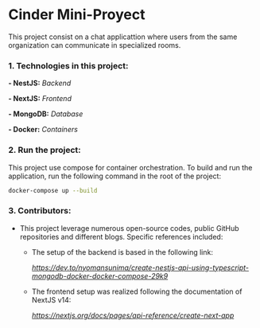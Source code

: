 # Cinder Mini-Proyect

This project consist on a chat applicattion where users from the same organization can communicate in specialized rooms.

### 1. Technologies in this project:
**- NestJS:** *Backend*

**- NextJS:** *Frontend*

**- MongoDB:** *Database*

**- Docker:** *Containers*

### 2. Run the project:
This project use compose for container orchestration. To build and run the application, run the following command in the root of the project:

```bash
docker-compose up --build
```

### 3. Contributors:
- This project leverage numerous open-source codes, public GitHub repositories and different blogs. Specific references included: 
  - The setup of the backend is based in the following link:

    *https://dev.to/nyomansunima/create-nestjs-api-using-typescript-mongodb-docker-docker-compose-29k9*


  - The frontend setup was realized following the documentation of NextJS v14:

    *https://nextjs.org/docs/pages/api-reference/create-next-app*

